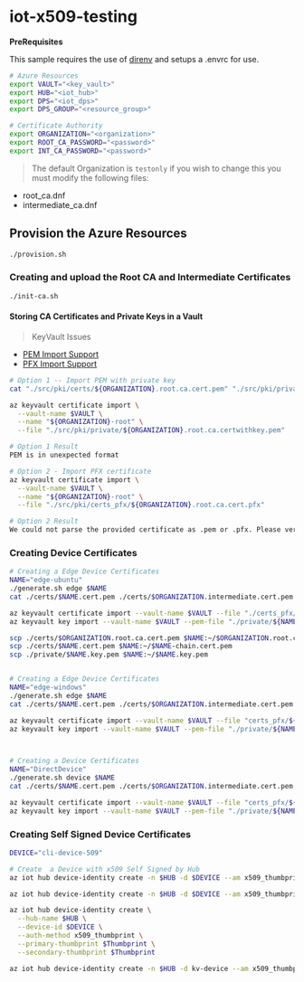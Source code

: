# iot-x509-testing

__PreRequisites__

This sample requires the use of [direnv](https://direnv.net/) and setups a .envrc for use.

```bash
# Azure Resources
export VAULT="<key_vault>"
export HUB="<iot_hub>"
export DPS="<iot_dps>"
export DPS_GROUP="<resource_group>"

# Certificate Authority
export ORGANIZATION="<organization>"
export ROOT_CA_PASSWORD="<password>"
export INT_CA_PASSWORD="<password>"
```

> The default Organization is `testonly` if you wish to change this you must modify the following files:
  - root_ca.dnf
  - intermediate_ca.dnf

## Provision the Azure Resources

```bash
./provision.sh
```

### Creating and upload the Root CA and Intermediate Certificates

```bash
./init-ca.sh
```


#### Storing CA Certificates and Private Keys in a Vault

> KeyVault Issues
  - [PEM Import Support](https://github.com/MicrosoftDocs/azure-docs/issues/23558)
  - [PFX Import Support](https://github.com/MicrosoftDocs/azure-docs/issues/16543)


```bash
# Option 1 -- Import PEM with private key
cat "./src/pki/certs/${ORGANIZATION}.root.ca.cert.pem" "./src/pki/private/${ORGANIZATION}.root.ca.key.pem" > "./src/pki/private/${ORGANIZATION}.root.ca.certwithkey.pem"

az keyvault certificate import \
  --vault-name $VAULT \
  --name "${ORGANIZATION}-root" \
  --file "./src/pki/private/${ORGANIZATION}.root.ca.certwithkey.pem"

# Option 1 Result
PEM is in unexpected format

# Option 2 - Import PFX certificate
az keyvault certificate import \
  --vault-name $VAULT \
  --name "${ORGANIZATION}-root" \
  --file "./src/pki/certs_pfx/${ORGANIZATION}.root.ca.cert.pfx"

# Option 2 Result
We could not parse the provided certificate as .pem or .pfx. Please verify the certificate with OpenSSL.
```

### Creating Device Certificates

```bash
# Creating a Edge Device Certificates
NAME="edge-ubuntu"
./generate.sh edge $NAME
cat ./certs/$NAME.cert.pem ./certs/$ORGANIZATION.intermediate.cert.pem ./certs/$ORGANIZATION.root.ca.cert.pem > ./certs/$NAME-chain.cert.pem

az keyvault certificate import --vault-name $VAULT --file "./certs_pfx/${NAME}.cert.pfx" --name $NAME --password $PASSWORD
az keyvault key import --vault-name $VAULT --pem-file "./private/${NAME}.key.pem" --name "${NAME}-key"

scp ./certs/$ORGANIZATION.root.ca.cert.pem $NAME:~/$ORGANIZATION.root.ca.cert.pem
scp ./certs/$NAME.cert.pem $NAME:~/$NAME-chain.cert.pem
scp ./private/$NAME.key.pem $NAME:~/$NAME.key.pem


# Creating a Edge Device Certificates
NAME="edge-windows"
./generate.sh edge $NAME
cat ./certs/$NAME.cert.pem ./certs/$ORGANIZATION.intermediate.cert.pem ./certs/$ORGANIZATION.root.ca.cert.pem > ./certs/$NAME-chain.cert.pem

az keyvault certificate import --vault-name $VAULT --file "certs_pfx/${NAME}.cert.pfx" --name $NAME --password $PASSWORD
az keyvault key import --vault-name $VAULT --pem-file "./private/${NAME}.key.pem" --name "${NAME}-key"



# Creating a Device Certificates
NAME="DirectDevice"
./generate.sh device $NAME
cat ./certs/$NAME.cert.pem ./certs/$ORGANIZATION.intermediate.cert.pem ./certs/$ORGANIZATION.root.ca.cert.pem > ./certs/$NAME-chain.cert.pem

az keyvault certificate import --vault-name $VAULT --file "certs_pfx/${NAME}.cert.pfx" --name $NAME --password $PASSWORD
az keyvault key import --vault-name $VAULT --pem-file "./private/${NAME}.key.pem" --name "${NAME}-key"
```

### Creating Self Signed Device Certificates

```bash
DEVICE="cli-device-509"

# Create  a Device with x509 Self Signed by Hub
az iot hub device-identity create -n $HUB -d $DEVICE --am x509_thumbprint --valid-days 10

az iot hub device-identity create -n $HUB -d $DEVICE --am x509_thumbprint --output-dir self_signed

az iot hub device-identity create \
  --hub-name $HUB \
  --device-id $DEVICE \
  --auth-method x509_thumbprint \
  --primary-thumbprint $Thumbprint \
  --secondary-thumbprint $Thumbprint

az iot hub device-identity create -n $HUB -d kv-device --am x509_thumbprint --ptp [Thumbprint 1] --stp [Thumbprint 2]
```
